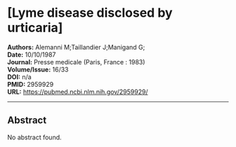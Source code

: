 # [Lyme disease disclosed by urticaria]

**Authors:** Alemanni M;Taillandier J;Manigand G;  
**Date:** 10/10/1987  
**Journal:** Presse medicale (Paris, France : 1983)  
**Volume/Issue:** 16/33  
**DOI:** n/a  
**PMID:** 2959929  
**URL:** https://pubmed.ncbi.nlm.nih.gov/2959929/

---

## Abstract

No abstract found.
